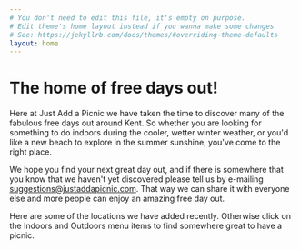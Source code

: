 ```yaml
---
# You don't need to edit this file, it's empty on purpose.
# Edit theme's home layout instead if you wanna make some changes
# See: https://jekyllrb.com/docs/themes/#overriding-theme-defaults
layout: home
---
```


# The home of free days out!

Here at Just Add a Picnic we have taken the time to discover many of the fabulous free days out around Kent.  So whether you are looking for something to do indoors during the cooler, wetter winter weather, or you'd like a new beach to explore in the summer sunshine, you've come to the right place.  

We hope you find your next great day out, and if there is somewhere that you know that we haven't yet discovered please tell us by e-mailing suggestions@justaddapicnic.com.  That way we can share it with everyone else and more people can enjoy an amazing free day out.

Here are some of the locations we have added recently.  Otherwise click on the Indoors and Outdoors menu items to find somewhere great to have a picnic.
